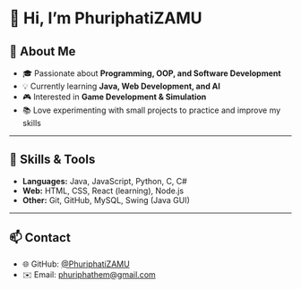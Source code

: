 # 👋 Hi, I’m PhuriphatiZAMU

## 🌟 About Me
- 🎓 Passionate about **Programming, OOP, and Software Development**  
- 💡 Currently learning **Java, Web Development, and AI**  
- 🎮 Interested in **Game Development & Simulation**  
- 📚 Love experimenting with small projects to practice and improve my skills  

---

## 🚀 Skills & Tools
- **Languages:** Java, JavaScript, Python, C, C#  
- **Web:** HTML, CSS, React (learning), Node.js  
- **Other:** Git, GitHub, MySQL, Swing (Java GUI)  

---

## 📫 Contact
- 🌐 GitHub: [@PhuriphatiZAMU](https://github.com/PhuriphatiZAMU)  
- ✉️ Email: [phuriphathem@gmail.com](mailto:phuriphathem@gmail.com)  
